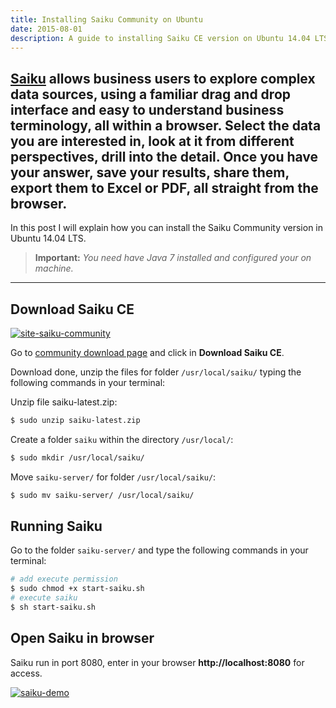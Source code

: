 ```yaml
---
title: Installing Saiku Community on Ubuntu
date: 2015-08-01
description: A guide to installing Saiku CE version on Ubuntu 14.04 LTS.
---
```


## [Saiku](http://www.meteorite.bi/products/saiku) allows business users to explore complex data sources, using a familiar drag and drop interface and easy to understand business terminology, all within a browser. Select the data you are interested in, look at it from different perspectives, drill into the detail. Once you have your answer, save your results, share them, export them to Excel or PDF, all straight from the browser.

In this post I will explain how you can install the Saiku Community version in Ubuntu 14.04 LTS.

> **Important:** *You need have Java 7 installed and configured your on machine.*

***

## Download Saiku CE

[![site-saiku-community](https://raw.githubusercontent.com/brenopolanski/brenopolanski.github.io/master/assets/images/posts/site-saiku-community.png)](http://community.meteorite.bi)

Go to [community download page](http://community.meteorite.bi) and click in **Download Saiku CE**.

Download done, unzip the files for folder `/usr/local/saiku/` typing the following commands in your terminal:

Unzip file saiku-latest.zip:

```sh
$ sudo unzip saiku-latest.zip
```

Create a folder `saiku` within the directory `/usr/local/`:

```sh
$ sudo mkdir /usr/local/saiku/
```

Move `saiku-server/` for folder `/usr/local/saiku/`:

```sh
$ sudo mv saiku-server/ /usr/local/saiku/
```

## Running Saiku

Go to the folder `saiku-server/` and type the following commands in your terminal:

```sh
# add execute permission
$ sudo chmod +x start-saiku.sh
# execute saiku
$ sh start-saiku.sh
```

## Open Saiku in browser

Saiku run in port 8080, enter in your browser **http://localhost:8080** for access.

[![saiku-demo](http://www.meteorite.bi/images/chart1.jpg)](http://www2.meteorite.bi/saiku-demo/)
